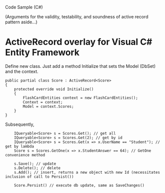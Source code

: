 Code Sample (C#)

(Arguments for the validity, testability, and soundness of active record pattern aside...)

ActiveRecord overlay for Visual C# Entity Framework
==================

Define new class. Just add a method Initialize that sets the Model (DbSet<TEntity>) and the context.

    public partial class Score : ActiveRecord<Score>
    {
        protected override void Initialize()
        {
            FlashCardEntities context = new FlashCardEntities();
            Context = context;
            Model = context.Scores;
        }
    }
    
Subsequently, 

        IQueryable<Score> s = Scores.Get(); // get all
        IQueryable<Score> s = Scores.Get(2); // get by id
        IQueryable<Score> s = Scores.Get(x => x.UserName == "Student"); // get by lambda
        Score s = Scores.GetOne(x => x.StudentAnswer == 64); // GetOne convenience method
        
        s.Save(); // update
        s.Delete(); // delete
        s.Add(); // insert, returns a new object with new Id (necessitates inclusion of call to Persist())
        
        Score.Persist() // execute db update, same as SaveChanges()
